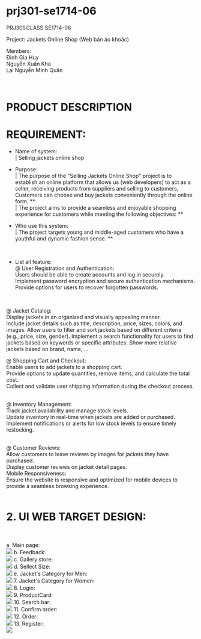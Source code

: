 # prj301-se1714-06

PRJ301 CLASS SE1714-06

Project: Jackets Online Shop (Web bán áo khoác) <br>

Members: <br>
Đinh Gia Huy <br>
Nguyễn Xuân Kha <br>
Lại Nguyễn Minh Quân <br>
		<br></br>

# PRODUCT DESCRIPTION

# REQUIREMENT: <br>
* Name of system: <br>
|  Selling jackets online shop

* Purpose: <br>
|  The purpose of the "Selling Jackets Online Shop" project is to establish an online platform that allows us (web developers) to act as a seller, receiving products from suppliers and selling to customers, Customers can choose and buy jackets conveniently through the online form. ** <br>
|  The project aims to provide a seamless and enjoyable shopping experience for customers while meeting the following objectives: ** <br>
* Who use this system: <br>
|  The project targets young and middle-aged customers who have a youthful and dynamic fashion sense. **
<br>

* List all feature: <br>
 @ User Registration and Authentication:  <br>
    <space>Users should be able to create accounts and log in securely.  <br>
    <space>Implement password encryption and secure authentication mechanisms.  <br>
    <space>Provide options for users to recover forgotten passwords.  <br>
<br>

 @ Jacket Catalog: <br>
    Display jackets in an organized and visually appealing manner. <br>
    Include jacket details such as title, description, price, sizes, colors, and images.
    Allow users to filter and sort jackets based on different criteria (e.g., price, size, gender).
    Implement a search functionality for users to find jackets based on keywords or specific attributes.
    Show more relative jackets based on brand, name, …
<br>

 @ Shopping Cart and Checkout:  <br>
    Enable users to add jackets to a shopping cart. <br>
    Provide options to update quantities, remove items, and calculate the total cost.  <br>
    Collect and validate user shipping information during the checkout process.  <br>
<br>

 @ Inventory Management:  <br>
    Track jacket availability and manage stock levels.  <br>
    Update inventory in real-time when jackets are added or purchased.  <br>
    Implement notifications or alerts for low stock levels to ensure timely restocking.  <br>
<br>

 @ Customer Reviews:  <br>
    Allow customers to leave reviews by images for jackets they have purchased.  <br>
    Display customer reviews on jacket detail pages.  <br>
    Mobile Responsiveness:  <br>
    Ensure the website is responsive and optimized for mobile devices to provide a seamless browsing experience.  <br>
<br>

# 2. UI WEB TARGET DESIGN:
<br>

a.	 Main page:<br>
<img src="./GUI assignment/Base.png">
b.   Feedback:<br>
<img src="./GUI assignment/Feedback - xem xét thay đổi cần thêm feedback detail card.png">
c.   Gallery store:<br>
<img src="./GUI assignment/Gallery - cần thêm 1 bản có sản phẩm để cho thầy thấy.png">
d.   Sellect Size:<br>
<img src="./GUI assignment/Gợi ý chọn size.png">
e.   Jacket's Category for Men:<br>
<img src="./GUI assignment/Jacket's Category - Jackets for men.png">
7.   Jacket's Category for Women:<br>
<img src="./GUI assignment/Jacket's Category - Jackets for women.png">
8.   Login:<br>
<img src="./GUI assignment/Login.png">
9.   ProductCard:<br>
<img src="./GUI assignment/ProductCard details.png">
10.  Search bar:<br>
<img src="./GUI assignment/SearchBar.png">
11.  Confirm order:<br>
<img src="./GUI assignment/confirm order.png">
12. Order:<br>
<img src="./GUI assignment/order.png">
13. Register:<br>
<img src="./GUI assignment/register.png">
